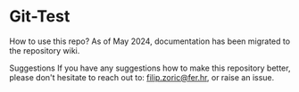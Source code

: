 # Git-Test

How to use this repo?
As of May 2024, documentation has been migrated to the repository wiki.

Suggestions
If you have any suggestions how to make this repository better, please don't hesitate to reach out to: filip.zoric@fer.hr, or raise an issue.
